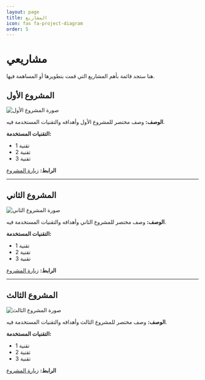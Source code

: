```yaml
---
layout: page
title: المشاريع
icon: fas fa-project-diagram
order: 5
---
```


# مشاريعي

هنا ستجد قائمة بأهم المشاريع التي قمت بتطويرها أو المساهمة فيها.

## المشروع الأول

![صورة المشروع الأول](/assets/img/projects/project1.jpg)

**الوصف:** وصف مختصر للمشروع الأول وأهدافه والتقنيات المستخدمة فيه.

**التقنيات المستخدمة:**
- تقنية 1
- تقنية 2
- تقنية 3

**الرابط:** [زيارة المشروع](https://example.com/project1)

---

## المشروع الثاني

![صورة المشروع الثاني](/assets/img/projects/project2.jpg)

**الوصف:** وصف مختصر للمشروع الثاني وأهدافه والتقنيات المستخدمة فيه.

**التقنيات المستخدمة:**
- تقنية 1
- تقنية 2
- تقنية 3

**الرابط:** [زيارة المشروع](https://example.com/project2)

---

## المشروع الثالث

![صورة المشروع الثالث](/assets/img/projects/project3.jpg)

**الوصف:** وصف مختصر للمشروع الثالث وأهدافه والتقنيات المستخدمة فيه.

**التقنيات المستخدمة:**
- تقنية 1
- تقنية 2
- تقنية 3

**الرابط:** [زيارة المشروع](https://example.com/project3) 